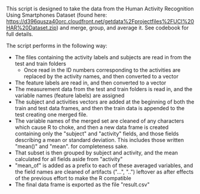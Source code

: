 This script is designed to take the data from the Human Activity Recognition Using Smartphones Dataset (found here: https://d396qusza40orc.cloudfront.net/getdata%2Fprojectfiles%2FUCI%20HAR%20Dataset.zip) and merge, group, and average it. See codebook for full details.

The script performs in the following way:
- The files containing the activity labels and subjects are read in from the test and train folders
	- Once read in the ID numbers corresponding to the activities are replaced by the activity names, and then converted to a vector
- The feature labels are read in, and then converted to a vector
- The measurement data from the test and train folders is read in, and the variable names (feature labels) are assigned
- The subject and activities vectors are added at the beginning of both the train and test data frames, and then the train data is appended to the test creating one merged file.
- The variable names of the merged set are cleaned of any characters which cause R to choke, and then a new data frame is created containing only the "subject" and "activity" fields, and those fields describing a mean or standard deviation. This includes those written "mean()" and "mean". for completeness sake.
- That subset is then grouped by subject and activity, and the mean calculated for all fields aside from "activity"
- "mean_of" is added as a prefix to each of these averaged variables, and the field names are cleaned of artifacts ("...", "..") leftover as after effects of the previous effort to make the R compatible
- The final data frame is exported as the file "result.csv"